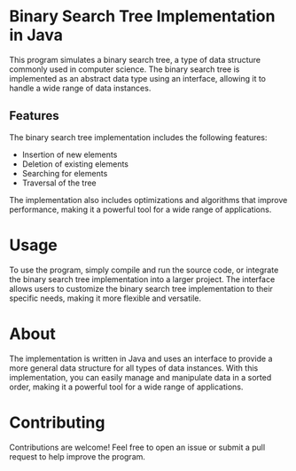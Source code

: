 Binary Search Tree Implementation in Java
==========================================
This program simulates a binary search tree, a type of data structure commonly used in computer science. The binary search tree is implemented as an abstract data type using an interface, allowing it to handle a wide range of data instances.

## Features

The binary search tree implementation includes the following features:

- Insertion of new elements
- Deletion of existing elements
- Searching for elements
- Traversal of the tree

The implementation also includes optimizations and algorithms that improve performance, making it a powerful tool for a wide range of applications.

Usage
=====
To use the program, simply compile and run the source code, or integrate the binary search tree implementation into a larger project. The interface allows users to customize the binary search tree implementation to their specific needs, making it more flexible and versatile.

About
=====
The implementation is written in Java and uses an interface to provide a more general data structure for all types of data instances. With this implementation, you can easily manage and manipulate data in a sorted order, making it a powerful tool for a wide range of applications.

Contributing
============
Contributions are welcome! Feel free to open an issue or submit a pull request to help improve the program.
